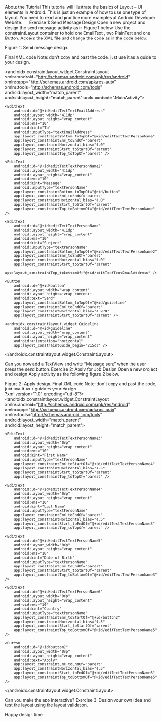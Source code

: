 












About the Tutorial 
This tutorial will illustrate the basics of Layout – UI elements in Android. This is just an example of how to use one type of layout. You need to read and practice more examples at Android Developer Website.
 
Exercise 1: Send Message Design
Open a new project and design the send message activity as in Figure 1 below. Use the constraintLayout container to hold one EmailText , two PlainText and one Button. Access the XML file and change the code as in the code below.
 









Figure 1: Send message design.
 

Final XML code 
Note: don’t copy and past the code, just use it as a guide to your design.  
<?xml version="1.0" encoding="utf-8"?>
<androidx.constraintlayout.widget.ConstraintLayout xmlns:android="http://schemas.android.com/apk/res/android"
    xmlns:app="http://schemas.android.com/apk/res-auto"
    xmlns:tools="http://schemas.android.com/tools"
    android:layout_width="match_parent"
    android:layout_height="match_parent"
    tools:context=".MainActivity">

    <EditText
        android:id="@+id/editTextTextEmailAddress"
        android:layout_width="411dp"
        android:layout_height="wrap_content"
        android:ems="10"
        android:hint="To"
        android:inputType="textEmailAddress"
        app:layout_constraintBottom_toTopOf="@+id/editTextTextPersonName"
        app:layout_constraintEnd_toEndOf="parent"
        app:layout_constraintHorizontal_bias="0.0"
        app:layout_constraintStart_toStartOf="parent"
        app:layout_constraintTop_toTopOf="parent" />

    <EditText
        android:id="@+id/editTextTextPersonName2"
        android:layout_width="411dp"
        android:layout_height="wrap_content"
        android:ems="10"
        android:hint="Message"
        android:inputType="textPersonName"
        app:layout_constraintBottom_toTopOf="@+id/button"
        app:layout_constraintEnd_toEndOf="parent"
        app:layout_constraintHorizontal_bias="0.0"
        app:layout_constraintStart_toStartOf="parent"
        app:layout_constraintTop_toBottomOf="@+id/editTextTextPersonName" />

    <EditText
        android:id="@+id/editTextTextPersonName"
        android:layout_width="411dp"
        android:layout_height="wrap_content"
        android:ems="10"
        android:hint="Subject"
        android:inputType="textPersonName"
        app:layout_constraintBottom_toTopOf="@+id/editTextTextPersonName2"
        app:layout_constraintEnd_toEndOf="parent"
        app:layout_constraintHorizontal_bias="0.0"
        app:layout_constraintStart_toStartOf="parent"
        app:layout_constraintTop_toBottomOf="@+id/editTextTextEmailAddress" />

    <Button
        android:id="@+id/button"
        android:layout_width="wrap_content"
        android:layout_height="wrap_content"
        android:text="Send"
        app:layout_constraintBottom_toTopOf="@+id/guideline"
        app:layout_constraintEnd_toEndOf="parent"
        app:layout_constraintHorizontal_bias="0.879"
        app:layout_constraintStart_toStartOf="parent" />

    <androidx.constraintlayout.widget.Guideline
        android:id="@+id/guideline"
        android:layout_width="wrap_content"
        android:layout_height="wrap_content"
        android:orientation="horizontal"
        app:layout_constraintGuide_begin="215dp" />
</androidx.constraintlayout.widget.ConstraintLayout>

Can you now add a TextView and write “Message sent” when the user press the send button.
Exercise 2: Apply for Job Design
Open a new project and design Apply activity as the following figure 2 below. 











Figure 2: Apply design.
Final XML code 
Note: don’t copy and past the code, just use it as a guide to your design.  
?xml version="1.0" encoding="utf-8"?>
<androidx.constraintlayout.widget.ConstraintLayout xmlns:android="http://schemas.android.com/apk/res/android"
    xmlns:app="http://schemas.android.com/apk/res-auto"
    xmlns:tools="http://schemas.android.com/tools"
    android:layout_width="match_parent"
    android:layout_height="match_parent">

    <EditText
        android:id="@+id/editTextTextPersonName3"
        android:layout_width="0dp"
        android:layout_height="wrap_content"
        android:ems="10"
        android:hint="First Name"
        android:inputType="textPersonName"
        app:layout_constraintEnd_toStartOf="@+id/editTextTextPersonName4"
        app:layout_constraintHorizontal_bias="0.5"
        app:layout_constraintStart_toStartOf="parent"
        app:layout_constraintTop_toTopOf="parent" />

    <EditText
        android:id="@+id/editTextTextPersonName4"
        android:layout_width="0dp"
        android:layout_height="wrap_content"
        android:ems="10"
        android:hint="Last Name"
        android:inputType="textPersonName"
        app:layout_constraintEnd_toEndOf="parent"
        app:layout_constraintHorizontal_bias="0.5"
        app:layout_constraintStart_toEndOf="@+id/editTextTextPersonName3"
        app:layout_constraintTop_toTopOf="parent" />

    <EditText
        android:id="@+id/editTextTextPersonName5"
        android:layout_width="0dp"
        android:layout_height="wrap_content"
        android:ems="10"
        android:hint="Date of Birth"
        android:inputType="textPersonName"
        app:layout_constraintEnd_toEndOf="parent"
        app:layout_constraintStart_toStartOf="parent"
        app:layout_constraintTop_toBottomOf="@+id/editTextTextPersonName3" />

    <EditText
        android:id="@+id/editTextTextPersonName6"
        android:layout_width="0dp"
        android:layout_height="wrap_content"
        android:ems="10"
        android:hint="Country"
        android:inputType="textPersonName"
        app:layout_constraintEnd_toStartOf="@+id/button2"
        app:layout_constraintHorizontal_bias="0.5"
        app:layout_constraintStart_toStartOf="parent"
        app:layout_constraintTop_toBottomOf="@+id/editTextTextPersonName5" />

    <Button
        android:id="@+id/button2"
        android:layout_width="0dp"
        android:layout_height="wrap_content"
        android:text="Apply"
        app:layout_constraintEnd_toEndOf="parent"
        app:layout_constraintHorizontal_bias="0.5"
        app:layout_constraintStart_toEndOf="@+id/editTextTextPersonName6"
        app:layout_constraintTop_toBottomOf="@+id/editTextTextPersonName5" />
</androidx.constraintlayout.widget.ConstraintLayout>

Can you make the app interactive?
Exercise 3: Design your own idea and test the layout using the layout validation. 

Happy design time
